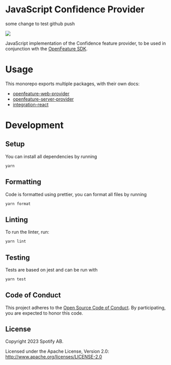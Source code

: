 # JavaScript Confidence Provider

some change to test github push

![](https://img.shields.io/badge/lifecycle-beta-a0c3d2.svg)

JavaScript implementation of the Confidence feature provider, to be used in conjunction wth the [OpenFeature SDK](https://github.com/open-feature/js-sdk).

# Usage

This monorepo exports multiple packages, with their own docs:

- [openfeature-web-provider](packages/openfeature-web-provider/README.md)
- [openfeature-server-provider](packages/openfeature-server-provider/README.md)
- [integration-react](packages/integration-react/README.md)

# Development

## Setup

You can install all dependencies by running

```sh
yarn
```

## Formatting

Code is formatted using prettier, you can format all files by running

```sh
yarn format
```

## Linting

To run the linter, run:

```sh
yarn lint
```

## Testing

Tests are based on jest and can be run with

```sh
yarn test
```

## Code of Conduct

This project adheres to the [Open Source Code of
Conduct](https://github.com/spotify/code-of-conduct/blob/master/code-of-conduct.md).
By participating, you are expected to honor this code.

## License

Copyright 2023 Spotify AB.

Licensed under the Apache License, Version 2.0: http://www.apache.org/licenses/LICENSE-2.0
